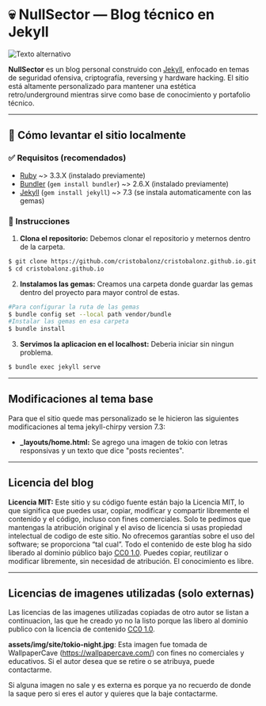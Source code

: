 # 💀 NullSector — Blog técnico en Jekyll
![Texto alternativo](assets/img/site/neonsamurai.jpg)

**NullSector** es un blog personal construido con [Jekyll](https://jekyllrb.com/), enfocado en temas de seguridad ofensiva, criptografía, reversing y hardware hacking. El sitio está altamente personalizado para mantener una estética retro/underground mientras sirve como base de conocimiento y portafolio técnico.

---

## 🚀 Cómo levantar el sitio localmente

### ✅ Requisitos (recomendados)

- [Ruby](https://www.ruby-lang.org/) ~> 3.3.X (instalado previamente)
- [Bundler](https://bundler.io/) (`gem install bundler`) ~> 2.6.X (instalado previamente)
- [Jekyll](https://jekyllrb.com/) (`gem install jekyll`) ~> 7.3 (se instala automaticamente con las gemas)

### 🔧 Instrucciones

1. **Clona el repositorio:** Debemos clonar el repositorio y meternos dentro de la carpeta.

```bash
$ git clone https://github.com/cristobalonz/cristobalonz.github.io.git
$ cd cristobalonz.github.io
```

2. **Instalamos las gemas:** Creamos una carpeta donde guardar las gemas dentro del proyecto para mayor control de estas.
```bash
#Para configurar la ruta de las gemas
$ bundle config set --local path vendor/bundle
#Instalar las gemas en esa carpeta
$ bundle install
```

3. **Servimos la aplicacion en el localhost:** Deberia iniciar sin ningun problema.
```bash
$ bundle exec jekyll serve 
```

---

## Modificaciones al tema base

Para que el sitio quede mas personalizado se le hicieron las siguientes modificaciones al tema jekyll-chirpy version 7.3:

- **_layouts/home.html:** Se agrego una imagen de tokio con letras responsivas y un texto que dice "posts recientes".

---

## Licencia del blog

**Licencia MIT:**
Este sitio y su código fuente están bajo la Licencia MIT, lo que significa que puedes usar, copiar, modificar y compartir libremente el contenido y el código, incluso con fines comerciales. Solo te pedimos que mantengas la atribución original y el aviso de licencia si usas propiedad intelectual de codigo de este sitio. No ofrecemos garantías sobre el uso del software; se proporciona “tal cual”. Todo el contenido de este blog ha sido liberado al dominio público bajo [CC0 1.0](https://creativecommons.org/publicdomain/zero/1.0/). Puedes copiar, reutilizar o modificar libremente, sin necesidad de atribución. El conocimiento es libre.

---

## Licencias de imagenes utilizadas (solo externas)

Las licencias de las imagenes utilizadas copiadas de otro autor se listan a continuacion, las que he creado yo no la listo porque las libero al dominio publico con la licencia de contenido [CC0 1.0](https://creativecommons.org/publicdomain/zero/1.0/).

**assets/img/site/tokio-night.jpg**: Esta imagen fue tomada de WallpaperCave (https://wallpapercave.com/) con fines no comerciales y educativos. Si el autor desea que se retire o se atribuya, puede contactarme.

Si alguna imagen no sale y es externa es porque ya no recuerdo de donde la saque pero si eres el autor y quieres que la baje contactarme.



